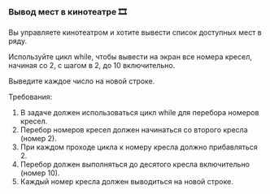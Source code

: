 
### Вывод мест в кинотеатре 🎞️

Вы управляете кинотеатром и хотите вывести список доступных мест в ряду.

Используйте цикл while, чтобы вывести на экран все номера кресел, начиная со 2, с шагом в 2, до 10 включительно.

Выведите каждое число на новой строке.

Требования:
1. В задаче должен использоваться цикл while для перебора номеров кресел. 
2. Перебор номеров кресел должен начинаться со второго кресла (номер 2). 
3. При каждом проходе цикла к номеру кресла должно прибавляться 2. 
4. Перебор должен выполняться до десятого кресла включительно (номер 10). 
5. Каждый номер кресла должен выводиться на новой строке.